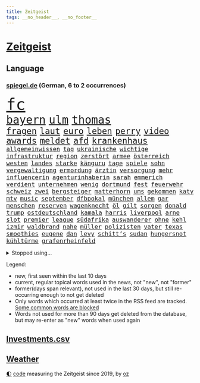 ```yaml
---
title: Zeitgeist
tags: __no_header__, __no_footer__
---
```


# [Zeitgeist](https://oliz.io/zeitgeist/)

## Language

<h3><a href="https://www.spiegel.de" target="_blank">spiegel.de</a> (German, 6 to 2 occurrences)</h3>
<p style="font-family:monospace">
<span style="font-size:32pt"><a href="news_links.html#fc" class="current">fc</a></span>
<br>
<span style="font-size:22pt"><a href="news_links.html#bayern" class="current">bayern</a></span>
<span style="font-size:22pt"><a href="news_links.html#ulm" class="current">ulm</a></span>
<span style="font-size:22pt"><a href="news_links.html#thomas" class="current">thomas</a></span>
<br>
<span style="font-size:17pt"><a href="news_links.html#fragen" class="current">fragen</a></span>
<span style="font-size:17pt"><a href="news_links.html#laut" class="current">laut</a></span>
<span style="font-size:17pt"><a href="news_links.html#euro" class="current">euro</a></span>
<span style="font-size:17pt"><a href="news_links.html#leben" class="current">leben</a></span>
<span style="font-size:17pt"><a href="news_links.html#perry" class="current">perry</a></span>
<span style="font-size:17pt"><a href="news_links.html#video" class="current">video</a></span>
<span style="font-size:17pt"><a href="news_links.html#awards" class="current">awards</a></span>
<span style="font-size:17pt"><a href="news_links.html#meldet" class="current">meldet</a></span>
<span style="font-size:17pt"><a href="news_links.html#afd" class="current">afd</a></span>
<span style="font-size:17pt"><a href="news_links.html#krankenhaus" class="current">krankenhaus</a></span>
<br>
<span style="font-size:12pt"><a href="news_links.html#allgemeinwissen" class="current">allgemeinwissen</a></span>
<span style="font-size:12pt"><a href="news_links.html#tag" class="current">tag</a></span>
<span style="font-size:12pt"><a href="news_links.html#ukrainische" class="current">ukrainische</a></span>
<span style="font-size:12pt"><a href="news_links.html#wichtige" class="current">wichtige</a></span>
<span style="font-size:12pt"><a href="news_links.html#infrastruktur" class="current">infrastruktur</a></span>
<span style="font-size:12pt"><a href="news_links.html#region" class="current">region</a></span>
<span style="font-size:12pt"><a href="news_links.html#zerstört" class="current">zerstört</a></span>
<span style="font-size:12pt"><a href="news_links.html#armee" class="current">armee</a></span>
<span style="font-size:12pt"><a href="news_links.html#österreich" class="current">österreich</a></span>
<span style="font-size:12pt"><a href="news_links.html#westen" class="current">westen</a></span>
<span style="font-size:12pt"><a href="news_links.html#landes" class="current">landes</a></span>
<span style="font-size:12pt"><a href="news_links.html#starke" class="current">starke</a></span>
<span style="font-size:12pt"><a href="news_links.html#känguru" class="new">känguru</a></span>
<span style="font-size:12pt"><a href="news_links.html#tage" class="current">tage</a></span>
<span style="font-size:12pt"><a href="news_links.html#spiele" class="current">spiele</a></span>
<span style="font-size:12pt"><a href="news_links.html#sohn" class="current">sohn</a></span>
<span style="font-size:12pt"><a href="news_links.html#vergewaltigung" class="current">vergewaltigung</a></span>
<span style="font-size:12pt"><a href="news_links.html#ermordung" class="current">ermordung</a></span>
<span style="font-size:12pt"><a href="news_links.html#ärztin" class="current">ärztin</a></span>
<span style="font-size:12pt"><a href="news_links.html#versorgung" class="current">versorgung</a></span>
<span style="font-size:12pt"><a href="news_links.html#mehr" class="current">mehr</a></span>
<span style="font-size:12pt"><a href="news_links.html#influencerin" class="current">influencerin</a></span>
<span style="font-size:12pt"><a href="news_links.html#agenturinhaberin" class="new">agenturinhaberin</a></span>
<span style="font-size:12pt"><a href="news_links.html#sarah" class="current">sarah</a></span>
<span style="font-size:12pt"><a href="news_links.html#emmerich" class="new">emmerich</a></span>
<span style="font-size:12pt"><a href="news_links.html#verdient" class="current">verdient</a></span>
<span style="font-size:12pt"><a href="news_links.html#unternehmen" class="current">unternehmen</a></span>
<span style="font-size:12pt"><a href="news_links.html#wenig" class="current">wenig</a></span>
<span style="font-size:12pt"><a href="news_links.html#dortmund" class="current">dortmund</a></span>
<span style="font-size:12pt"><a href="news_links.html#fest" class="current">fest</a></span>
<span style="font-size:12pt"><a href="news_links.html#feuerwehr" class="current">feuerwehr</a></span>
<span style="font-size:12pt"><a href="news_links.html#schweiz" class="current">schweiz</a></span>
<span style="font-size:12pt"><a href="news_links.html#zwei" class="current">zwei</a></span>
<span style="font-size:12pt"><a href="news_links.html#bergsteiger" class="current">bergsteiger</a></span>
<span style="font-size:12pt"><a href="news_links.html#matterhorn" class="new">matterhorn</a></span>
<span style="font-size:12pt"><a href="news_links.html#ums" class="current">ums</a></span>
<span style="font-size:12pt"><a href="news_links.html#gekommen" class="current">gekommen</a></span>
<span style="font-size:12pt"><a href="news_links.html#katy" class="current">katy</a></span>
<span style="font-size:12pt"><a href="news_links.html#mtv" class="new">mtv</a></span>
<span style="font-size:12pt"><a href="news_links.html#music" class="current">music</a></span>
<span style="font-size:12pt"><a href="news_links.html#september" class="current">september</a></span>
<span style="font-size:12pt"><a href="news_links.html#dfbpokal" class="current">dfbpokal</a></span>
<span style="font-size:12pt"><a href="news_links.html#münchen" class="current">münchen</a></span>
<span style="font-size:12pt"><a href="news_links.html#allem" class="current">allem</a></span>
<span style="font-size:12pt"><a href="news_links.html#gar" class="current">gar</a></span>
<span style="font-size:12pt"><a href="news_links.html#menschen" class="current">menschen</a></span>
<span style="font-size:12pt"><a href="news_links.html#reserven" class="new">reserven</a></span>
<span style="font-size:12pt"><a href="news_links.html#wagenknecht" class="current">wagenknecht</a></span>
<span style="font-size:12pt"><a href="news_links.html#öl" class="current">öl</a></span>
<span style="font-size:12pt"><a href="news_links.html#gilt" class="current">gilt</a></span>
<span style="font-size:12pt"><a href="news_links.html#sorgen" class="current">sorgen</a></span>
<span style="font-size:12pt"><a href="news_links.html#donald" class="current">donald</a></span>
<span style="font-size:12pt"><a href="news_links.html#trump" class="current">trump</a></span>
<span style="font-size:12pt"><a href="news_links.html#ostdeutschland" class="current">ostdeutschland</a></span>
<span style="font-size:12pt"><a href="news_links.html#kamala" class="current">kamala</a></span>
<span style="font-size:12pt"><a href="news_links.html#harris" class="current">harris</a></span>
<span style="font-size:12pt"><a href="news_links.html#liverpool" class="current">liverpool</a></span>
<span style="font-size:12pt"><a href="news_links.html#arne" class="new">arne</a></span>
<span style="font-size:12pt"><a href="news_links.html#slot" class="new">slot</a></span>
<span style="font-size:12pt"><a href="news_links.html#premier" class="current">premier</a></span>
<span style="font-size:12pt"><a href="news_links.html#league" class="current">league</a></span>
<span style="font-size:12pt"><a href="news_links.html#südafrika" class="current">südafrika</a></span>
<span style="font-size:12pt"><a href="news_links.html#auswanderer" class="new">auswanderer</a></span>
<span style="font-size:12pt"><a href="news_links.html#ohne" class="current">ohne</a></span>
<span style="font-size:12pt"><a href="news_links.html#kehl" class="current">kehl</a></span>
<span style="font-size:12pt"><a href="news_links.html#izmir" class="current">izmir</a></span>
<span style="font-size:12pt"><a href="news_links.html#waldbrand" class="current">waldbrand</a></span>
<span style="font-size:12pt"><a href="news_links.html#nahe" class="current">nahe</a></span>
<span style="font-size:12pt"><a href="news_links.html#müller" class="current">müller</a></span>
<span style="font-size:12pt"><a href="news_links.html#polizisten" class="current">polizisten</a></span>
<span style="font-size:12pt"><a href="news_links.html#vater" class="current">vater</a></span>
<span style="font-size:12pt"><a href="news_links.html#texas" class="current">texas</a></span>
<span style="font-size:12pt"><a href="news_links.html#smoothies" class="new">smoothies</a></span>
<span style="font-size:12pt"><a href="news_links.html#eugene" class="new">eugene</a></span>
<span style="font-size:12pt"><a href="news_links.html#dan" class="current">dan</a></span>
<span style="font-size:12pt"><a href="news_links.html#levy" class="new">levy</a></span>
<span style="font-size:12pt"><a href="news_links.html#schitt’s" class="new">schitt’s</a></span>
<span style="font-size:12pt"><a href="news_links.html#sudan" class="current">sudan</a></span>
<span style="font-size:12pt"><a href="news_links.html#hungersnot" class="current">hungersnot</a></span>
<span style="font-size:12pt"><a href="news_links.html#kühltürme" class="current">kühltürme</a></span>
<span style="font-size:12pt"><a href="news_links.html#grafenrheinfeld" class="new">grafenrheinfeld</a></span>
</p>
<details>
<summary>Stopped using...</summary>
<p class="former" style="font-size:12pt">
legte(1396) führende(1395) prüfung(1395) reformen(1395) bestimmte(1394) brief(1394) sicherheitsbehörden(1394) siegt(1394) worten(1394) aufnehmen(1393) entwurf(1393) innenminister(1392) partie(1392) planen(1392) sebastian(1392) situation(1392) statement(1392) zeugen(1392) bisschen(1391) gestartet(1391) künftigen(1391) mainz(1391) treibt(1391) wahrheit(1391) csu(1390) dfb(1390) durchsetzen(1390) leichter(1390) mengen(1390) müssten(1390) waffe(1390) co₂(1389) cristiano(1389) erschossen(1389) getan(1389) nein(1389) pressekonferenz(1389) ronaldo(1389) schildert(1389) treffer(1389) verlegt(1389) beschäftigt(1388) einstieg(1388) lebensmittel(1388) leichen(1388) sanktionen(1388) staatschef(1388) 75(1387) berlins(1387) bundesrepublik(1387) hieß(1387) kohle(1387) märchen(1387) plädiert(1387) ungarns(1387) vereinigten(1387) 6(1386) anlass(1386) botschaften(1386) brüssel(1386) gewaltige(1386) haltung(1386) jüngeren(1386) lügen(1386) rechts(1386) berufung(1385) blickt(1385) demonstrationen(1385) enthüllt(1385) lastwagen(1385) pflege(1385) plus(1385) schaltet(1385) spanischen(1385) verlust(1385) verändern(1385) welchem(1385) xi(1385) ausbau(1384) klaren(1384) allianz(1383) erlassen(1383) freie(1383) keller(1383) mieter(1383) rechnet(1383) schiedsrichter(1383) versprochen(1383) wälder(1383) heil(1382) hubertus(1382) nahverkehr(1382) saarland(1381) spott(1381) weite(1381) kontakte(1380) minute(1380) niederlande(1380) verbindet(1380) 23(1379) 29(1379) lkw(1379) sache(1378) verschwand(1378) ökonom(1378) klären(1377) weckt(1377) anzeichen(1376) aufnahme(1376) gestürzt(1376) trafen(1376) mode(1375) halb(1374) tiefen(1374) organisation(1372) belegen(1371) beschlagnahmt(1371) marco(1371) kooperation(1369) analysiert(1367) favorit(1366) insassen(1364) hafen(1363) karten(1352) munition(1349) tuchel(1344) einblicke(1343) empfangen(1343) sammeln(1336) öffnet(1278) rein(1240) orte(1232) abgegeben(1166) felix(1152) kolumbien(1142) truppe(1134) zentralbank(1133) ausnahme(1130) verdi(1130) bundesanwaltschaft(1120) schrumpft(1120) insbesondere(1105) günstiges(1078) verletzten(1062) world(1052) gehälter(1048) einigt(1033) abschreckung(1023) volksverhetzung(1007) umsetzung(1004) methode(1000) gestört(991) rande(991) dutzenden(977) otto(976) natürlich(962) verabschieden(961) zerstörung(945) waffenlieferungen(938) zusammenhalt(931) desto(930) expremier(927) geplatzt(926) überwachung(925) 49(913) einheit(913) transparenz(898) abseits(894) fern(876) baustelle(866) hochschule(861) lindners(861) spart(855) nationalelf(851) gewerkschaften(842) schwarzes(833) umstände(824) kinderinterview(810) isoliert(805) grünenpolitikerin(801) mordfall(800) kenia(798) ausbauen(794) sinne(794) verklagen(793) kaiserslautern(792) chinesischer(790) zuwanderung(767) braun(761) geste(761) genauer(760) verzeichnet(759) schwächelt(752) verträge(745) dach(740) ähnlichen(740) revolution(739) freispruch(732) island(727) protestbewegung(721) hoffnungsträger(716) 05(708) frühjahr(706) überreste(700) auseinander(696) kündigung(696) bundesbank(690) branchen(677) dokumentieren(667) persönlichen(667) pakete(657) prien(654) rückstand(650) mama(649) luftangriffe(641) fängt(638) familienministerin(631) paus(631) metall(627) geheim(623) nico(607) deutschlandticket(606) 47(604) game(602) saarlouis(601) haftbefehl(596) abhilfe(593) aufgelöst(586) kulturstaatsministerin(584) al(578) nannte(574) geschwister(568) boom(566) bad(560) wohlstand(560) wasserstoff(559) marode(558) neunzigerjahren(553) 5000(543) schleswigholsteins(542) eskalierte(539) nagelsmann(538) georgien(536) vermeintliche(534) karin(533) insekten(532) loswerden(529) 51(523) toll(521) darmstadt(517) wurzeln(516) älteren(502) hinweg(499) miami(497) veto(489) hauptrolle(488) parlamentswahlen(486) arbeitskräfte(484) gründung(483) zeuge(480) geisel(479) rückhalt(471) oberbayern(470) samuel(461) jagen(453) rad(452) unterbrochen(451) erging(448) formuliert(443) kane(443) drogenhandel(442) rechter(441) sparkassen(433) partien(431) blamiert(430) beckenbauer(425) verurteilen(421) kurzer(415) luftangriffen(415) fürth(414) hitzewellen(414) widerstands(411) stock(410) marschflugkörper(408) schuldenbremse(408) errichtet(405) einbringen(404) polizeigewahrsam(401) milliardenschweren(397) schweigt(397) warnungen(393) preiserhöhung(392) flieger(389) nachhaltige(389) strafverfahren(389) saßen(386) stockt(386) eauto(385) pass(385) mutmaßliches(383) verfilmt(383) ezb(382) leitartikel(378) sicherheitsmaßnahmen(376) juristin(373) heim(372) kooperiert(372) skurriler(370) todesfall(370) iphone(368) gerichtsverfahren(367) immobilienmarkt(367) sterne(364) seltener(362) argentiniens(361) sechsstellige(361) entstand(357) 96(354) innere(351) parlamentswahl(351) dauerte(350) prägen(350) re(350) metern(349) sprachen(349) körperliche(344) mary(344) negative(343) ehrung(340) stieß(340) schwachen(339) jon(335) javier(332) milei(332) ferne(331) technisch(330) suv(328) neuesten(327) dreht(326) rki(322) schwester(320) bunt(318) gastronomie(317) milliardenhöhe(315) kallas(314) moritz(312) nszeit(311) berüchtigte(306) harsche(306) fehlte(305) proben(305) verschickt(301) 43(296) regelungen(296) schenkt(295) protestierenden(294) gedächtnis(290) nächte(290) absichtlich(288) ungerecht(288) krebsdiagnose(284) glückwünsche(283) bestätigte(282) pflegeheim(281) lasst(279) gazastreifens(278) gewähren(278) beteuert(275) spender(275) nouripour(274) omid(274) kracht(273) demonstration(272) extremistischen(270) parlamentarier(270) tränengas(269) klingen(268) hasst(266) attraktiver(265) club(264) südlichen(263) reederei(262) signa(262) einheitliche(260) eminem(259) furchtbar(259) staatssekretärin(259) warnstreiks(256) haken(255) geräten(253) 16jährigen(252) ausländer(252) copa(252) habecks(252) netzbetreiber(252) auskunft(251) haley(251) nikki(251) getrunken(250) produzent(250) kostenlos(249) suizid(249) erlässt(246) reichweite(245) diverse(243) gespalten(243) bezahlung(241) großzügig(241) signagruppe(241) verhelfen(241) ließe(240) petra(240) armin(238) einverstanden(235) unverletzt(235) erwachsen(234) taugt(234) tourt(234) gesichter(233) ostern(233) bedrängnis(232) professionelle(232) verbucht(232) dynamik(229) verschüttet(228) autokonzern(227) befand(227) offensichtlich(227) dubai(226) bahnen(224) uganda(224) ambitionen(223) falle(222) einstufung(221) nominierungen(219) pilze(218) übernommen(218) 1945(216) stefanie(215) behandlung(214) eilantrag(214) notaufnahme(214) 80000(213) amy(213) frühzeitig(213) grande(213) frustriert(211) aufgedeckt(206) fotografen(206) neugier(205) can(204) verstörende(204) artillerie(202) gesetzliche(202) leiten(202) ordentlich(202) verwendung(202) dazwischen(201) perfektes(201) absatz(200) 31jähriger(199) le(199) beschädigten(198) cotrainer(197) hollywoods(197) landsmann(197) pazifik(197) wärmepumpen(197) aufklären(195) neuwahl(194) emobilität(191) minus(191) koblenz(190) militärübungen(190) roboter(190) wahlkampfrede(190) 2006(189) niedriger(189) zeitzeugen(189) anpassung(188) typs(188) dreharbeiten(187) inmitten(187) oman(187) siebzigerjahren(187) ungewohnt(187) wohnungssuche(187) western(185) bestürzt(184) behindert(181) dreh(181) weltstar(181) girls(180) stellvertreter(179) begraben(177) merkels(177) terrormiliz(177) altkanzlerin(176) entlastungen(176) ravensburg(176) gitarrist(174) pay(174) zerrissen(174) hummels(172) insolvente(172) mats(172) vermieter(171) wohlauf(171) gekrönt(170) nairobi(170) bemerkenswerte(169) blaupause(169) schlangen(169) stützt(169) rechnungen(168) angeworben(167) aufgeklärt(167) manfred(167) ratschlag(167) schienen(167) nationalsozialismus(166) summen(166) trotzig(166) fressen(165) solches(165) 64(164) vorgesehen(162) kanzlerin(161) wald(161) einwanderer(160) realistische(160) vergütung(159) einlösen(157) widerlegen(157) gäbe(156) lucy(155) misslingt(155) ungarische(155) glimpflich(154) popikone(154) zugesprochen(154) bear(153) bestellen(153) gesänge(153) multimillionär(153) rechtslage(153) wahlkampfveranstaltung(153) auszeit(152) chinesisches(151) huawei(150) löcher(150) rihanna(150) 1982(149) benannt(149) fußgänger(149) möglichkeit(148) superreichen(148) fair(147) urteilte(147) däne(146) forschungsteam(146) krause(146) präsentation(146) verfehlen(146) djirsarai(145) meistertitel(145) supermärkte(145) deserteur(144) msc(144) durchsuchung(143) unschuld(143) exfußballer(142) mongolei(142) national(142) rassemblement(142) drehbuch(141) geiselabkommen(140) beworfen(139) geringer(137) lehre(137) ruth(137) kriegsverlauf(136) flugabwehrsysteme(135) haiti(135) nichte(135) queens(135) talente(135) 58jähriger(134) ampelpolitiker(134) gleisbett(134) verstörenden(134) abschiedstournee(133) berührende(133) schnelles(133) lizenz(132) 18jährigen(130) ko(130) engagieren(129) kippte(129) 57(126) boxer(126) jeff(126) report(126) singapur(126) arbeitszeiten(125) dominierte(125) kinderärztin(125) laufende(125) regierungschefs(125) wirklichkeit(125) bestandteil(124) fester(124) kinohit(124) gegenseitigen(123) netzwerken(123) schrank(123) überfahrt(123) belgier(122) radprofi(122) johansson(121) messen(121) reiht(121) scarlett(121) wiedersehen(121) außergewöhnlichen(120) einbruch(120) 250(119) anwesen(119) källenius(119) mercedeschef(119) ola(119) recycling(119) spannende(119) umbenannt(119) bergsteigen(118) köpfe(118) spiegelleser(118) anbietern(117) devise(117) staatschefs(117) getreten(116) heimatland(116) medium(116) schlimmste(116) zusätzlichen(116) fußballbund(115) verschenkt(115) chronik(114) orientieren(114) bruders(113) milliardenauftrag(113) polizeieinsätze(113) beverly(112) gerüst(112) hills(112) klimaschützer(112) netzwerke(112) ausrüster(111) chips(111) fünfjähriger(111) steine(111) teich(111) denkbar(110) geflossen(109) billionen(108) se(108) schlau(107) l'amour(106) toujours(106) abgeschoben(105) bestechlichkeit(105) brunson(105) fußballverbands(105) louis(105) milchstraße(105) ungestört(105) wout(105) brettspiele(104) sommerzeit(104) ausgeweitet(103) exgesundheitsminister(103) leuten(103) nett(103) türen(103) bürgermeisterin(102) postet(102) sportwetten(102) kampfflugzeuge(101) straßenbahn(100) versuchter(100) überstunden(100) bundesinstitut(99) flog(99) ghana(99) parteikollegen(99) trucks(99) abgestraft(98) kommentieren(98) microsofts(98) rechnung(98) totschlags(98) diplomatischen(97) ernstfall(97) gefängnisstrafe(97) massensturz(97) relativ(97) angelegte(96) gemalt(96) kreativen(96) naturschützer(96) bundesvorstand(95) schlechteste(95) steinzeit(95) trainingslager(95) agentengesetz(94) düstere(94) jugendkriminalität(94) linker(94) patriotsysteme(94) pomp(94) entlohnung(93) großkonzerne(93) klimaschutzgesetz(93) vorstellung(93) weltgrößten(93) ewig(92) ärgernis(92) johnson(91) missionen(91) schwächt(91) shakira(91) workout(91) militärischer(90) plage(90) wertvollen(90) angetreten(89) beginns(89) downing(89) einschüchtern(89) exakt(89) fahrschein(89) meistens(89) shakespeare(89) zusammenhalten(89) attentats(88) einhundert(88) g7staaten(88) herauszufinden(88) verprügeln(88) dreckig(87) georgiens(87) spitzenklub(87) steuererklärung(87) 78(86) beschränkungen(86) fürchtete(86) gesteckt(86) jeweiligen(86) risikobewertung(86) unterschreiben(86) aquakulturen(85) boys(85) capri(85) fahrradfahrer(85) lachs(85) pet(85) shop(85) sportwissenschaftler(85) flair(84) großartiger(84) schwieg(84) ausgebremst(83) hitlers(83) patrioten(82) übermittelt(82) bezwingen(81) europameister(81) inder(81) neunjährigen(81) schwimmerinnen(81) 26000(80) bbcmoderator(80) blüht(80) gottschalk(80) kinderklinik(80) 28jährige(79) beschlagnahmten(79) me(79) millionenwert(79) nase(79) rechtspopulismus(79) weibchen(79) zahnarzt(79) 21jährige(78) abfindungen(78) archäologie(78) erlebten(78) geldwäsche(78) lagunenstadt(78) oeynhausen(78) ratte(78) sbahn(78) tagestouristen(78) beachtliche(77) chats(77) farbattacke(77) feuerlöschern(77) ladestationen(77) nachtklub(77) opulente(77) orange(77) präparierten(77) sprühten(77) spürte(77) automaten(76) morbide(76) mumifizierte(76) statistiker(76) tornado(76) unglaublich(76) ausweiten(75) cybercrime(75) einsätze(75) gültigen(75) schauplatz(75) heimspiel(74) impfstoffe(74) jar(74) kanzlerschaft(74) klo(74) mondes(74) tschassiw(74) genauen(73) jenna(73) klartext(73) masken(73) ortega(73) slogans(73) abnehmspritze(72) bardella(72) buchhalter(72) erffa(72) faust(72) niederschlägen(72) verpassten(72) zwayer(72) 39(71) antiisraelischer(71) aufgeheizt(71) bläst(71) geile(71) lebenserwartung(71) mitgliedschaft(71) schütze(71) sexy(71) enkeltrick(70) m(70) pension(70) pfiffe(70) s(70) scharfmachern(70) schulhof(70) adams(69) populär(69) schumachers(69) feindbild(68) freibad(68) handzeichen(68) juan(68) mounjaro(68) nsvergleich(68) uspopstar(68) who’s(68) 155(67) bon(67) darstellern(67) gelbe(67) jovi(67) verwahrt(67) wachablösung(67) 31jährige(66) handele(66) drittgrößten(65) grünenvorsitzende(65) hausfrau(65) kenias(65) preiserhöhungen(65) stehe(65) vermissen(65) eras(64) fußballfieber(64) naht(64) 650000(63) blunt(63) spekulieren(63) amelie(62) kanzelt(62) magnum(62) tausendfach(62) verschwörungsmythen(62) deklassiert(61) flüchtlingsrat(61) höhepunkte(61) nebenkostenprivileg(61) saltburn(61) absagen(60) begehrt(59) esken(59) hilton(59) jubel(59) kletterer(59) mittelfeldspielers(59) schwerpunkte(59) spdchefin(59) aufsteigen(58) nationalfeiertag(58) nichtregierungsorganisationen(58) salome(58) surabischwili(58) bangkok(57) butker(57) milieu(56) ordnete(56) standards(56) bürgerschaft(55) heiko(55) kurios(55) meryl(55) nebensache(55) nordfranzösischen(55) rouen(55) schmilzt(55) steuereinnahmen(55) streep(55) verwaltungsgericht(55) vorlagen(55) akte(54) beladener(54) chefetage(54) schlussspurt(54) vagina(54) apotheken(53) ausgeschenkt(53) fdpgeneralsekretär(53) feuerte(53) fossilen(53) gemeint(53) herum(53) hut(53) kurswechsel(53) psychologie(53) sanft(53) sonja(53) usbotschafterin(53) volkswirtschaft(53) beef(52) hauptstädte(52) muscheln(52) sahrawagenknechtpartei(52) sturmböen(52) böses(51) etappensieg(51) lech(51) papa(51) skizziert(51) beförderung(50) chipherstellers(50) kollegin(50) luxuriösen(50) militärmanöver(50) millennial(50) geheimplan(49) jugendbande(49) kifirma(49) unwetters(49) verächtlich(49) bekanntes(48) geplatzter(48) l’amour(48) mitgliedstaaten(48) ratten(48) d’agostino(47) gigi(47) krimis(47) medwedew(47) smith(47) thematisiert(47) tree(47) ölkonzerns(47) bongiovi(46) comicfigur(46) durchschnittlich(46) entenhausen(46) mickymausheft(46) mitgerissen(46) rechenschaft(46) royal(46) salzgitter(46) suff(46) verhängnisvollen(46) brown(45) existieren(45) halyna(45) hutchins(45) king’s(45) lebewesen(45) angeprangert(44) f16kampfjets(44) korrupt(44) natoostflanke(44) quaid(44) versprachen(44) einseitig(43) irre(43) knieverletzung(43) krone(43) mitschuld(43) solarenergie(43) umgebracht(43) sätzen(42) aneinandergeraten(41) back(41) exgeheimdienstchef(41) gift(41) markieren(41) núñez(41) profitierten(41) shady(41) slim(41) 2002(40) anheizen(40) brenda(40) durchschnittsverdiener(40) mitansehen(40) spiegelanalyse(40) unrealistisch(40) verlorenen(40) wiedergeburt(40) 27000(39) betracht(39) bezahlbares(39) gebucht(39) spielfeld(39) verkeilt(39) wimbledon(39) augenblick(38) bitcoin(38) lacher(38) 28jähriger(37) beharrt(37) bundeskriminalamt(37) costner(37) gebrandmarkt(37) heizungen(37) herausfordern(37) look(37) rivale(37) erlebnis(36) hungert(36) machenschaften(36) minderjähriger(36) nazideutschland(36) américa(35) jasmine(35) modi(35) narendra(35) paolini(35) steuererleichterungen(35) bergsteigerin(34) schildern(34) spürbar(34) steckte(34) 1998(32) gezerre(32) kopiert(32) kriegswirtschaft(32) polizeibeamtin(32) töpfer(32) unregierbar(32) wertvoll(32) zugelegt(32) 360(31) attestieren(31) bärchen(31) drittem(31) eignung(31) gemeinsames(31) indonesischen(31) lamine(31) linksbündnis(31) rechtspopulistin(31) rekordeuropameister(31) yamal(31) danke(30) martyrium(30) etatentwurf(29) gewaltfreie(29) halter(29) hochrechnungen(29) inventar(29) liveübertragung(29) vorläufigen(29) wahlzettel(29) cassel(28) guirassy(28) häufige(28) meiner(28) publik(28) serhou(28) stopfen(28) weiterspielen(28) abiturfeier(27) estnische(27) extrainer(27) finanzmärkte(27) nebenwirkungen(27) nervosität(27) fördergelder(26) zelle(26) aufstellung(25) bootsunglück(25) defensiven(25) gareth(25) jude(25) kürzt(25) satellitenbildern(25) sexualisierung(25) southgate(25) aufzuhalten(24) auszuschalten(24) bellingham(24) biologen(24) kalt(24) lions(24) three(24) weghorst(24) animationsfilm(23) döring(23) ehegattensplitting(23) ernennt(23) frühstücksei(23) ressortchefin(23) 88(22) autobahnpolizei(22) eile(22) eingebüßt(22) emspiel(22) herrschte(22) kontra(22) rumpelfußball(22) schleppen(22) sicherheitsexperte(22) spielgerät(22) waffengewalt(22) drachen(21) ruhigen(21) scheibe(21) ökosystem(21) überwiegend(21) exkanzlerin(20) gigawatt(20) ladenetz(20) länderspiele(20) mel(20) untergrund(20) buckinghampalast(19) emfußballspiel(19) financial(19) geschieden(19) kapitänsregel(19) kräftiger(19) verrührt(19) vorherigen(19) bewerbern(18) emsieg(18) meg(18) sonnencreme(18) subvention(18) chronologie(17) dagestan(17) dienstwagen(17) geldauflage(17) schadensbegrenzung(17) abteilung(16) frankreichwahl(16) gesichert(16) schied(16) durchlebte(15) emhelden(15) erschwinglicher(15) gehstock(15) mannschaften(15) maskenbeschaffung(15) natotreffen(15) nepobaby(15) oberfläche(15) ruto(15) schmerzhafte(15) spahns(15) weitreichende(15) zutiefst(15) betrügerischen(14) geballte(14) indiens(14) jurassic(14) zugunsten(14) cnn(13) datiert(13) entgegenwirken(13) ersticht(13) genügen(13) horizon(13) liken(13) moderate(13) niels(13) raketenangriffen(13) schinken(13) verborgen(13) wrestling(13) assadregimes(12) funde(12) getränke(12) monatlichen(12) philipsen(12) brilliert(11) koffer(11) natogipfel(11) plätze(11)
</p>
</details>
<p>Legend:
<ul>
<li><span class="new">new</span>, first seen within the last 10 days</li>
<li><span class="current">current</span>, regular topical words used in the news, not "new", not "former"</li>
<li><span class="former">former(days span relevant)</span>, not used in the last 30 days, but still re-occurring enough to not get deleted</li>
<li>Only words which occurred at least twice in the RSS feed are tracked. <a href="language/filters.py">Some common words are blocked</a></li>
<li>Words not used for more than 90 days get deleted from the database, but may re-enter as "new" words when used again</li>
</ul>
</p>

## [Investments](investments.html)[.csv](investments.csv)

## [Weather](weather.html)

<footer>
<a href="javascript:toggleTheme()" class="nav">🌓</a>
<a href="https://github.com/ooz/zeitgeist">code</a> measuring the Zeitgeist since 2019, by <a href="https://oliz.io">oz</a>
</footer>
